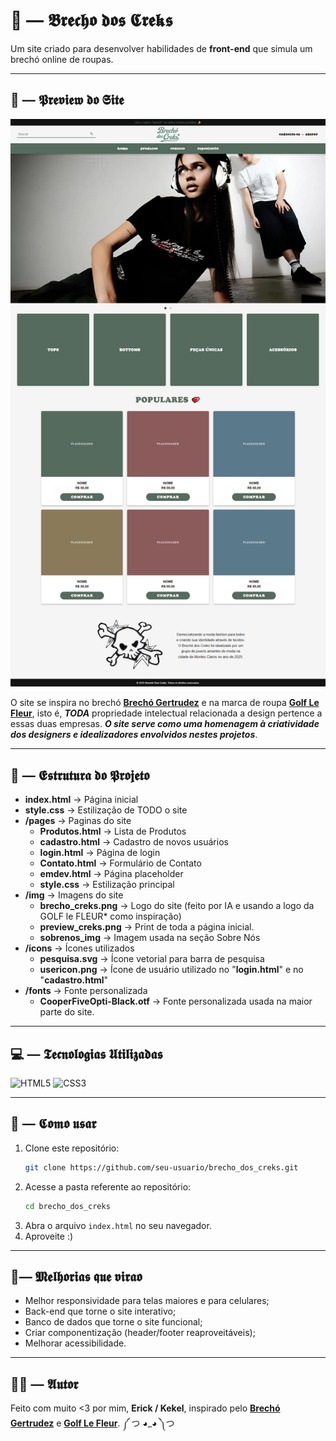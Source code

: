 # 🎩 — 𝕭𝖗𝖊𝖈𝖍𝖔 𝖉𝖔𝖘 𝕮𝖗𝖊𝖐𝖘

Um site criado para desenvolver habilidades de **front-end** que simula um brechó online de roupas.

---

## 👀 — 𝕻𝖗𝖊𝖛𝖎𝖊𝖜 𝖉𝖔 𝕾𝖎𝖙𝖊

![Preview da Index](img/preview_creks.png)

O site se inspira no brechó **[Brechó Gertrudez](https://www.brechogertrudez.com.br/)** e na marca de roupa **[Golf Le Fleur](https://golflefleur.com/?srsltid=AfmBOopc7-xqT_fAwvzVeUFdTqbgb5Kpybf0QELhgu4IWsc4ao6dJ3_6)**, isto é, ***TODA*** propriedade intelectual relacionada a design pertence a essas duas empresas. ***O site serve como uma homenagem à criatividade dos designers e idealizadores envolvidos nestes projetos***.

---

## 📂 — 𝕰𝖘𝖙𝖗𝖚𝖙𝖚𝖗𝖆 𝖉𝖔 𝕻𝖗𝖔𝖏𝖊𝖙𝖔

- **index.html** → Página inicial
- **style.css** → Estilização de TODO o site
- **/pages** → Paginas do site
   - **Produtos.html** → Lista de Produtos  
   - **cadastro.html** → Cadastro de novos usuários  
   - **login.html** → Página de login  
   - **Contato.html** → Formulário de Contato  
   - **emdev.html** → Página placeholder  
   - **style.css** → Estilização principal  
- **/img** → Imagens do site
   - **brecho_creks.png** → Logo do site (feito por IA e usando a logo da GOLF le FLEUR* como inspiração)
   - **preview_creks.png** → Print de toda a página inicial.
   - **sobrenos_img** → Imagem usada na seção Sobre Nós
- **/icons** → Ícones utilizados
   - **pesquisa.svg** → Ícone vetorial para barra de pesquisa
   - **usericon.png** → Ícone de usuário utilizado no "**login.html**" e no "**cadastro.html**"
- **/fonts** → Fonte personalizada
   - **CooperFiveOpti-Black.otf** → Fonte personalizada usada na maior parte do site.

---

## 💻 — 𝕿𝖊𝖈𝖓𝖔𝖑𝖔𝖌𝖎𝖆𝖘 𝖀𝖙𝖎𝖑𝖎𝖟𝖆𝖉𝖆𝖘
![HTML5](https://img.shields.io/badge/html5-%23E34F26.svg?style=for-the-badge&logo=html5&logoColor=white) ![CSS3](https://img.shields.io/badge/css3-%231572B6.svg?style=for-the-badge&logo=css3&logoColor=white)

---

## 🧠 — 𝕮𝖔𝖒𝖔 𝖚𝖘𝖆𝖗

1. Clone este repositório:
   ```bash
   git clone https://github.com/seu-usuario/brecho_dos_creks.git
   ```
2. Acesse a pasta referente ao repositório:
   ```bash
   cd brecho_dos_creks
   ```
3. Abra o arquivo `index.html` no seu navegador.
4. Aproveite :)

---

## 🔮— 𝕸𝖊𝖑𝖍𝖔𝖗𝖎𝖆𝖘 𝖖𝖚𝖊 𝖛𝖎𝖗𝖆𝖔

- Melhor responsividade para telas maiores e para celulares;
- Back-end que torne o site interativo;
- Banco de dados que torne o site funcional;
- Criar componentização (header/footer reaproveitáveis);
- Melhorar acessibilidade.

---

## 🧛‍♂️ — 𝕬𝖚𝖙𝖔𝖗

Feito com muito <3 por mim, **Erick / Kekel**, inspirado pelo **[Brechó Gertrudez](https://www.brechogertrudez.com.br/)** e **[Golf Le Fleur](https://golflefleur.com/?srsltid=AfmBOopc7-xqT_fAwvzVeUFdTqbgb5Kpybf0QELhgu4IWsc4ao6dJ3_6)**. ༼ つ ◕_◕ ༽つ
